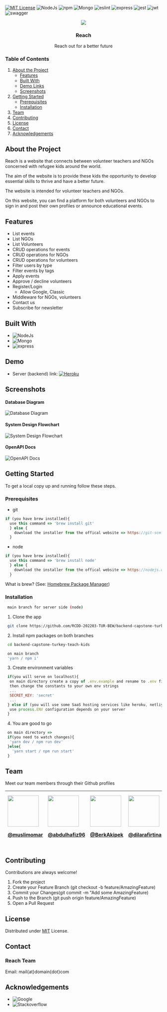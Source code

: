 
[![MIT License](https://img.shields.io/badge/License-MIT-green.svg)](https://choosealicense.com/licenses/mit/)
![NodeJs](https://img.shields.io/badge/Node.js-339933?style=for-the-badge&logo=nodedotjs&logoColor=white)
![npm](https://img.shields.io/badge/npm-CB3837?style=for-the-badge&logo=npm&logoColor=white)
![Mongo](https://img.shields.io/badge/MongoDB-4EA94B?style=for-the-badge&logo=mongodb&logoColor=white)
![eslint](https://img.shields.io/badge/eslint-3A33D1?style=for-the-badge&logo=eslint&logoColor=white)
![express](https://img.shields.io/badge/Express.js-000000?style=for-the-badge&logo=express&logoColor=white)
![jest](https://img.shields.io/badge/Jest-C21325?style=for-the-badge&logo=jest&logoColor=white)
![jwt]( 	https://img.shields.io/badge/JWT-000000?style=for-the-badge&logo=JSON%20web%20tokens&logoColor=white)
![swagger](https://img.shields.io/badge/Swagger-85EA2D?style=for-the-badge&logo=Swagger&logoColor=white)

<div align="center">
  <img src="https://img.freepik.com/free-vector/social-team-helping-charity-sharing-hope_74855-6660.jpg?w=740&t=st=1660832756~exp=1660833356~hmac=2bfd07cb5fac91f98af21b6034a0e23470b91a4e5006c6b392d7e58a02a5e3f" />

  ### Reach
  Reach out for a better future
</div>

### Table of Contents  
1. [About the Project](#about)  
    - [Features](#features)
    - [Built With](#builtwith)
    - [Demo Links](#demo)
    - [Screenshots](#screenshots)
2. [Getting Started](#gettingStarted)  
    - [Prerequisites](#prerequisites)
    - [Installation](#installation)
3. [Team](#team) 
4. [Contributing](#contributing) 
5. [License](#license) 
6. [Contact](#contact) 
7. [Acknowledgements](#acknowledgements) 

<a name="about"></a>
##  About the Project 

Reach is a website that connects between volunteer teachers and NGOs concerned with refugee kids around the world. 

The aim of the website is to provide these kids the opportunity to develop essential skills to thrive and have a better future.

The website is intended for volunteer teachers and NGOs.

On this website, you can find a platform for both volunteers and NGOs to sign in and post their own profiles or announce educational events. 



<a name="features"></a>
## Features

- List events
- List NGOs
- List Volunteers
- CRUD operations for events
- CRUD operations for NGOs
- CRUD operations for volunteers
- Filter users by type
- Filter events by tags
- Apply events 
- Approve / decline volunteers
- Register/Login
  - Allow Google, Classic
- Middleware for NGOs, volunteers
- Contact us 
- Subscribe for newsletter

<a name="builtwith"></a>
## Built With

- ![NodeJs](https://img.shields.io/badge/Node.js-339933?style=for-the-badge&logo=nodedotjs&logoColor=white)
- ![Mongo](https://img.shields.io/badge/MongoDB-4EA94B?style=for-the-badge&logo=mongodb&logoColor=white)
- ![express](https://img.shields.io/badge/Express.js-000000?style=for-the-badge&logo=express&logoColor=white)

<a name="demo"></a>
## Demo

- Server (backend) link: [![Heroku](https://img.shields.io/badge/Heroku-430098?style=for-the-badge&logo=heroku&logoColor=white)](https://reach-capstone.herokuapp.com/api-docs/#/)

<a name="screenshots"></a>
## Screenshots

#### Database Diagram
![Database Diagram](https://i.ibb.co/KWh2bKy/database.png)

#### System Design Flowchart
![System Design Flowchart](https://i.ibb.co/wgfS90j/system.png)

#### OpenAPI Docs
![OpenAPI Docs](https://i.ibb.co/6BBm6Qx/swagger.png)

<a name="gettingStarted"></a>
##  Getting Started
To get a local copy up and running follow these steps.

<a name="prerequisites"></a>
### Prerequisites

- git

```javascript
if (you have brew installed){
  use this command => 'brew install git'
  } else {
    download the installer from the offical website => https://git-scm.com/downloads
  }
```

- node

```javascript
if (you have brew installed){
  use this command => 'brew install node'
  } else {
    download the installer from the offical website => https://nodejs.org/en/
  }
```

What is brew? (See: [Homebrew Package Manager](https://brew.sh/index_tr))

<a name="installation"></a>
### Installation

```bash
 main branch for server side (node)
```

1. Clone the app
```bash
 git clone https://github.com/RCDD-202203-TUR-BEW/backend-capstone-turkey-teach-kids.git
```

2. Install npm packages on both branches
```bash
 cd backend-capstone-turkey-teach-kids
```
```bash
 on main branch
 'yarn / npm i'
```

3. Create environment variables 
```javascript
 if(you will serve on localhost){
  on main directory create a copy of .env.example and rename to .env file
  then change the constants to your own env strings
  ...
  SECRET_KEY: 'secret'
  ...
 } else if (you will use some SaaS hosting services like heroku, netliy etc){
  use process.ENV configuration depends on your server
 }
```
4. You are good to go
```js
 on main directory =>
 if(you need to watch changes){
  'yarn dev / npm run dev'
 }else{
   'yarn start / npm run start'
 }
```
<a name="team"></a>
## Team
Meet our team members through their Github profiles


| <img width="100px" src="https://ca.slack-edge.com/T038H554JTZ-U039S4DU46S-001949f870b8-512" /><p>[@muslimomar](https://github.com/muslimomar)</p>  | <img width="100px" src="https://avatars.githubusercontent.com/u/102875952?v=4" />  <p>[@abdulhafiz96](https://github.com/abdulhafiz96)</p>   | <img width="100px" src="https://avatars.githubusercontent.com/u/38300766?v=4" /> <p>[@BerkAkipek](https://github.com/BerkAkipek)</p> | <img width="100px" src="https://ca.slack-edge.com/T038H554JTZ-U038XP28FN2-5020e687f427-512" /> <p>[@dilarafirtina](https://github.com/dilarafirtina/)</p> | <img width="100px" src="https://ca.slack-edge.com/T038H554JTZ-U038PQJBQ23-f7b31338816e-512" /> <p>[@sobhan-shams](https://github.com/sobhan-shams)</p>| <img width="100px" src="https://avatars.githubusercontent.com/u/102862314?v=4" /> <p>[@yamanrajab90](https://github.com/yamanrajab90)</p> |
| :-------- | :------- | :----------- | :----- |:------- | :------- | 

<a name="contributing"></a>
## Contributing

Contributions are always welcome!

1. Fork the project
2. Create your Feature Branch (git checkout -b feature/AmazingFeature)
3. Commit your Changes(git commit -m "Add some AmazingFeature)
4. Push to the Branch (git push origin feature/AmazingFeature)
5. Open a Pull Request

<a name="license"></a>
## License

Distributed under [MIT](https://choosealicense.com/licenses/mit/) License.

<a name="contact"></a>
## Contact

### Reach Team
Email: mail{at}domain{dot}com

<a name="acknowledgements"></a>
## Acknowledgements

 - ![Google](https://img.shields.io/badge/Google_Cloud-4285F4?style=for-the-badge&logo=google-cloud&logoColor=white)
  - ![Stackoverflow](https://img.shields.io/badge/Stack_Overflow-FE7A16?style=for-the-badge&logo=stack-overflow&logoColor=white)



    






